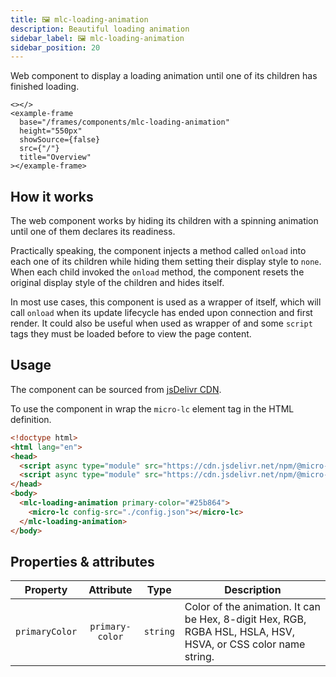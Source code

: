 ```yaml
---
title: 🖼 mlc-loading-animation
description: Beautiful loading animation
sidebar_label: 🖼 mlc-loading-animation
sidebar_position: 20
---
```


Web component to display a loading animation until one of its children has finished loading.

```mdx-code-block
<></>
<example-frame
  base="/frames/components/mlc-loading-animation"
  height="550px"
  showSource={false}
  src={"/"}
  title="Overview"
></example-frame>
```

## How it works

The web component works by hiding its children with a spinning animation until one of them declares its readiness.

Practically speaking, the component injects a method called `onload` into each one of its children while hiding them setting
their display style to `none`. When each child invoked the `onload` method, the component resets the
original display style of the children and hides itself.

In most use cases, this component is used as a wrapper of <micro-lc></micro-lc> itself, which will call `onload` when its update 
lifecycle has ended upon connection and first render. It could also be useful when used as wrapper of <micro-lc></micro-lc>
and some `script` tags they must be loaded before to view the page content.

## Usage

The component can be sourced from 
[jsDelivr CDN](https://cdn.jsdelivr.net/npm/@micro-lc/layout@latest/dist/mlc-loading-animation.js).

To use the component in <micro-lc></micro-lc> wrap the `micro-lc` element tag in the HTML definition.

```html title=index.html
<!doctype html>
<html lang="en">
<head>
  <script async type="module" src="https://cdn.jsdelivr.net/npm/@micro-lc/orchestrator@latest/dist/micro-lc.production.js"></script>
  <script async type="module" src="https://cdn.jsdelivr.net/npm/@micro-lc/layout@latest/dist/mlc-loading-animation.js"></script>
</head>
<body>
  <mlc-loading-animation primary-color="#25b864">
    <micro-lc config-src="./config.json"></micro-lc>
  </mlc-loading-animation>
</body>
```

## Properties & attributes

|    Property    |    Attribute    |   Type   | Description                                                                                                   |
|:--------------:|:---------------:|:--------:|---------------------------------------------------------------------------------------------------------------|
| `primaryColor` | `primary-color` | `string` | Color of the animation. It can be Hex, 8-digit Hex, RGB, RGBA HSL, HSLA, HSV, HSVA, or CSS color name string. |

